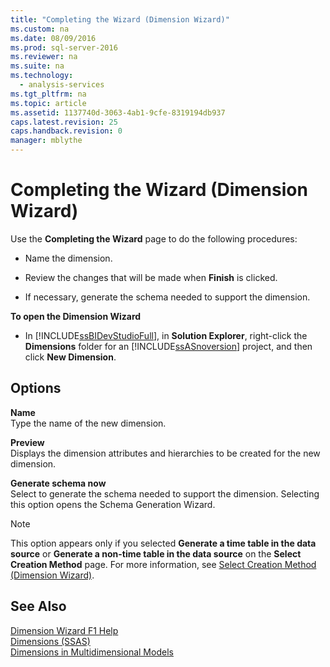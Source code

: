 ```yaml
---
title: "Completing the Wizard (Dimension Wizard)"
ms.custom: na
ms.date: 08/09/2016
ms.prod: sql-server-2016
ms.reviewer: na
ms.suite: na
ms.technology: 
  - analysis-services
ms.tgt_pltfrm: na
ms.topic: article
ms.assetid: 1137740d-3063-4ab1-9cfe-8319194db937
caps.latest.revision: 25
caps.handback.revision: 0
manager: mblythe
---
```

# Completing the Wizard (Dimension Wizard)
Use the **Completing the Wizard** page to do the following procedures:  
  
-   Name the dimension.  
  
-   Review the changes that will be made when **Finish** is clicked.  
  
-   If necessary, generate the schema needed to support the dimension.  
  
 **To open the Dimension Wizard**  
  
-   In [!INCLUDE[ssBIDevStudioFull](../../Topics/TopicNameContainA/tokens/ssBIDevStudioFull_md.md)], in **Solution Explorer**, right-click the **Dimensions** folder for an [!INCLUDE[ssASnoversion](../../Topics/TopicNameContainA/tokens/ssASnoversion_md.md)] project, and then click **New Dimension**.  
  
## Options  
 **Name**  
 Type the name of the new dimension.  
  
 **Preview**  
 Displays the dimension attributes and hierarchies to be created for the new dimension.  
  
 **Generate schema now**  
 Select to generate the schema needed to support the dimension. Selecting this option opens the Schema Generation Wizard.  
  
> [!NOTE]  
>  This option appears only if you selected **Generate a time table in the data source** or **Generate a non-time table in the data source** on the **Select Creation Method** page. For more information, see [Select Creation Method (Dimension Wizard)](../../Topics/TopicNameNotContainA/Select-Creation-Method--Dimension-Wizard-.md).  
  
## See Also  
 [Dimension Wizard F1 Help](../../Topics/TopicNameNotContainA/Dimension-Wizard-F1-Help.md)   
 [Dimensions (SSAS)](assetId:///2b114135-2572-4479-8c81-3ccf0cfeb9f7)   
 [Dimensions in Multidimensional Models](../../Topics/TopicNameNotContainA/Dimensions-in-Multidimensional-Models.md)